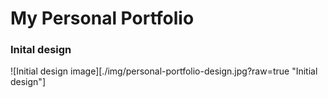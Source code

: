 # My Personal Portfolio

### Inital design

![Initial design image][./img/personal-portfolio-design.jpg?raw=true "Initial design"]
